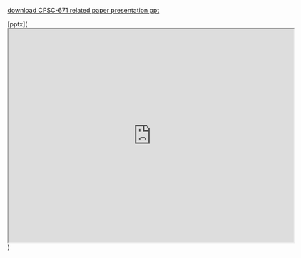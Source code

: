 [download CPSC-671 related paper presentation ppt](https://drive.google.com/uc?export=download&id=0B0CvXTlo6UncNnExX0R3NWN1UWM)

[pptx](<iframe src="https://drive.google.com/file/d/0B0CvXTlo6Uncck5sVGI2cWxkUlE/preview" width="640" height="480"></iframe>)
